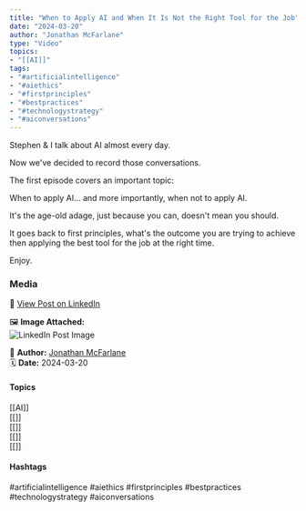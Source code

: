 ```yaml
---
title: "When to Apply AI and When It Is Not the Right Tool for the Job"  
date: "2024-03-20"  
author: "Jonathan McFarlane"  
type: "Video"  
topics:  
- "[[AI]]"  
tags:  
- "#artificialintelligence"  
- "#aiethics"  
- "#firstprinciples"  
- "#bestpractices"  
- "#technologystrategy"  
- "#aiconversations"  
---
```

Stephen & I talk about AI almost every day.

Now we've decided to record those conversations.

The first episode covers an important topic:

When to apply AI... and more importantly, when not to apply AI.

It's the age-old adage, just because you can, doesn't mean you should.

It goes back to first principles, what's the outcome you are trying to achieve  
then applying the best tool for the job at the right time.

Enjoy.

### Media

🔗 [View Post on LinkedIn](https://www.linkedin.com/feed/update/urn:li:activity:7176081613628289024)  
  
🖼 **Image Attached:**  
![LinkedIn Post Image](https://media.licdn.com/dms/image/v2/D4E10AQHskHv_p8bqcg/videocover-high/videocover-high/0/1710909912853?e=1742263200&v=beta&t=4iBObJE_d9KTGfQn7ofpGOCGEEtdCKsy_xyX6kVC1Uk)  
  
👤 **Author:** [Jonathan McFarlane](https://www.linkedin.com/in/jonathanmcfarlane/)  
🗓️ **Date:** 2024-03-20

#### Topics

[[AI]]  
[[]]  
[[]]  
[[]]  
[[]]

#### Hashtags

#artificialintelligence #aiethics #firstprinciples #bestpractices #technologystrategy #aiconversations